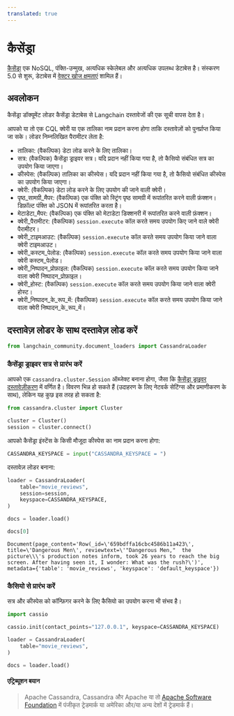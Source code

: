 ```yaml
---
translated: true
---
```


# कैसेंड्रा

[कैसेंड्रा](https://cassandra.apache.org/) एक NoSQL, पंक्ति-उन्मुख, अत्यधिक स्केलेबल और अत्यधिक उपलब्ध डेटाबेस है। संस्करण 5.0 से शुरू, डेटाबेस में [वेक्टर खोज क्षमताएं](https://cassandra.apache.org/doc/trunk/cassandra/vector-search/overview.html) शामिल हैं।

## अवलोकन

कैसेंड्रा डॉक्यूमेंट लोडर कैसेंड्रा डेटाबेस से Langchain दस्तावेजों की एक सूची वापस देता है।

आपको या तो एक CQL क्वेरी या एक तालिका नाम प्रदान करना होगा ताकि दस्तावेज़ों को पुनर्प्राप्त किया जा सके।
लोडर निम्नलिखित पैरामीटर लेता है:

* तालिका: (वैकल्पिक) डेटा लोड करने के लिए तालिका।
* सत्र: (वैकल्पिक) कैसेंड्रा ड्राइवर सत्र। यदि प्रदान नहीं किया गया है, तो कैसियो संबंधित सत्र का उपयोग किया जाएगा।
* कीस्पेस: (वैकल्पिक) तालिका का कीस्पेस। यदि प्रदान नहीं किया गया है, तो कैसियो संबंधित कीस्पेस का उपयोग किया जाएगा।
* क्वेरी: (वैकल्पिक) डेटा लोड करने के लिए उपयोग की जाने वाली क्वेरी।
* पृष्ठ_सामग्री_मैपर: (वैकल्पिक) एक पंक्ति को स्ट्रिंग पृष्ठ सामग्री में रूपांतरित करने वाली फ़ंक्शन। डिफ़ॉल्ट पंक्ति को JSON में रूपांतरित करता है।
* मेटाडेटा_मैपर: (वैकल्पिक) एक पंक्ति को मेटाडेटा डिक्शनरी में रूपांतरित करने वाली फ़ंक्शन।
* क्वेरी_पैरामीटर: (वैकल्पिक) `session.execute` कॉल करते समय उपयोग किए जाने वाले क्वेरी पैरामीटर।
* क्वेरी_टाइमआउट: (वैकल्पिक) `session.execute` कॉल करते समय उपयोग किया जाने वाला क्वेरी टाइमआउट।
* क्वेरी_कस्टम_पेलोड: (वैकल्पिक) `session.execute` कॉल करते समय उपयोग किया जाने वाला क्वेरी कस्टम_पेलोड।
* क्वेरी_निष्पादन_प्रोफ़ाइल: (वैकल्पिक) `session.execute` कॉल करते समय उपयोग किया जाने वाला क्वेरी निष्पादन_प्रोफ़ाइल।
* क्वेरी_होस्ट: (वैकल्पिक) `session.execute` कॉल करते समय उपयोग किया जाने वाला क्वेरी होस्ट।
* क्वेरी_निष्पादन_के_रूप_में: (वैकल्पिक) `session.execute` कॉल करते समय उपयोग किया जाने वाला क्वेरी निष्पादन_के_रूप_में।

## दस्तावेज़ लोडर के साथ दस्तावेज़ लोड करें

```python
from langchain_community.document_loaders import CassandraLoader
```

### कैसेंड्रा ड्राइवर सत्र से प्रारंभ करें

आपको एक `cassandra.cluster.Session` ऑब्जेक्ट बनाना होगा, जैसा कि [कैसेंड्रा ड्राइवर दस्तावेज़ीकरण](https://docs.datastax.com/en/developer/python-driver/latest/api/cassandra/cluster/#module-cassandra.cluster) में वर्णित है। विवरण भिन्न हो सकते हैं (उदाहरण के लिए नेटवर्क सेटिंग्स और प्रमाणीकरण के साथ), लेकिन यह कुछ इस तरह हो सकता है:

```python
from cassandra.cluster import Cluster

cluster = Cluster()
session = cluster.connect()
```

आपको कैसेंड्रा इंस्टेंस के किसी मौजूदा कीस्पेस का नाम प्रदान करना होगा:

```python
CASSANDRA_KEYSPACE = input("CASSANDRA_KEYSPACE = ")
```

दस्तावेज़ लोडर बनाना:

```python
loader = CassandraLoader(
    table="movie_reviews",
    session=session,
    keyspace=CASSANDRA_KEYSPACE,
)
```

```python
docs = loader.load()
```

```python
docs[0]
```

```output
Document(page_content='Row(_id=\'659bdffa16cbc4586b11a423\', title=\'Dangerous Men\', reviewtext=\'"Dangerous Men,"  the picture\\\'s production notes inform, took 26 years to reach the big screen. After having seen it, I wonder: What was the rush?\')', metadata={'table': 'movie_reviews', 'keyspace': 'default_keyspace'})
```

### कैसियो से प्रारंभ करें

सत्र और कीस्पेस को कॉन्फ़िगर करने के लिए कैसियो का उपयोग करना भी संभव है।

```python
import cassio

cassio.init(contact_points="127.0.0.1", keyspace=CASSANDRA_KEYSPACE)

loader = CassandraLoader(
    table="movie_reviews",
)

docs = loader.load()
```

#### एट्रिब्यूशन बयान

> Apache Cassandra, Cassandra और Apache या तो [Apache Software Foundation](http://www.apache.org/) में पंजीकृत ट्रेडमार्क या अमेरिका और/या अन्य देशों में ट्रेडमार्क हैं।
